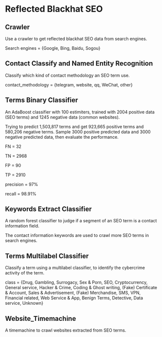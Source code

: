# Reflected Blackhat SEO

## Crawler

Use a crawler to get reflected blackhat SEO data from search engines. 

Search engines = {Google, Bing, Baidu, Sogou}

## Contact Classify and Named Entity Recognition

Classify which kind of contact methodology an SEO term use. 

contact_methodology = {telegram, website, qq, WeChat, other}

## Terms Binary Classifier

An AdaBoost classifier with 100 estimiters, trained with 2004 positive data (SEO terms) and 1245 negative data (common websites). 

Trying to predict 1,503,817 terms and get 923,665 positive terms and 580,206 negative terms. Sample 3000 positive predicted data and 3000 negative predicted data, then evaluate the performance. 

FN = 32

TN = 2968

FP = 90

TP = 2910

precision = 97%

recall = 98.91%

## Keywords Extract Classifier

A random forest classifier to judge if a segment of an SEO term is a contact information field. 

The contact information keywords are used to crawl more SEO terms in search engines. 

## Terms Multilabel Classifier

Classify a term using a multilabel classifier, to identify the cybercrime activity of the term. 

class = {Drug, Gambling, Surrogacy, Sex & Porn, SEO, Cryptocurrency, General service, Hacker & Crime, Coding & Ghost writing, (Fake) Certificate & Account, Sales & Advertisement, (Fake) Merchandise, SMS, VPN, Financial related, Web Service & App, Benign Terms, Detective, Data service, Unknown}

## Website_Timemachine

A timemachine to crawl websites extracted from SEO terms. 